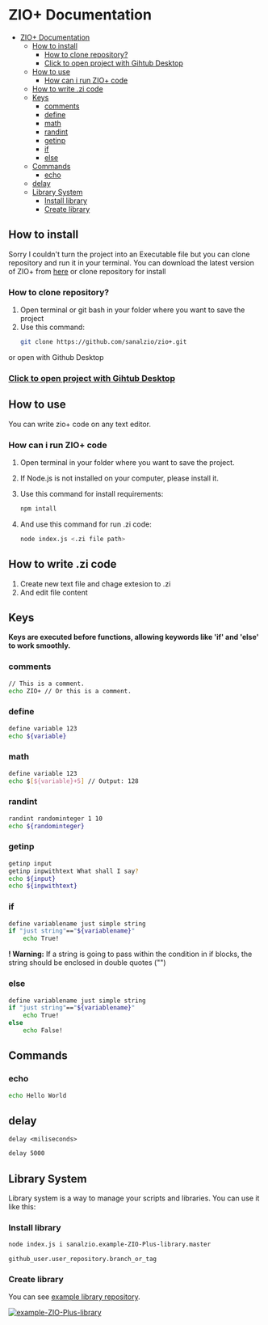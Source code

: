 # ZIO+ Documentation

- [ZIO+ Documentation](#zio-documentation)
  - [How to install](#how-to-install)
    - [How to clone repository?](#how-to-clone-repository)
    - [Click to open project with Gihtub Desktop](#click-to-open-project-with-gihtub-desktop)
  - [How to use](#how-to-use)
    - [How can i run ZIO+ code](#how-can-i-run-zio-code)
  - [How to write .zi code](#how-to-write-zi-code)
  - [Keys](#keys)
    - [comments](#comments)
    - [define](#define)
    - [math](#math)
    - [randint](#randint)
    - [getinp](#getinp)
    - [if](#if)
    - [else](#else)
  - [Commands](#commands)
    - [echo](#echo)
  - [delay](#delay)
  - [Library System](#library-system)
    - [Install library](#install-library)
    - [Create library](#create-library)

## How to install
Sorry I couldn't turn the project into an Executable file but you can clone repository and run it in your terminal.
You can download the latest version of ZIO+ from [here](https://www.github.com/sanalzio/zio+/archive/refs/heads/master.zip)
or clone repository for install
### How to clone repository?
1) Open terminal or git bash in your folder where you want to save the project
2) Use this command:
    ```bash
    git clone https://github.com/sanalzio/zio+.git
    ```
or open with Github Desktop
### [Click to open project with Gihtub Desktop](x-github-client://openRepo/https://github.com/sanalzio/zio+)

## How to use
You can write zio+ code on any text editor.
### How can i run ZIO+ code
1) Open terminal in your folder where you want to save the project.
2) If Node.js is not installed on your computer, please install it.
3) Use this command for install requirements:

    ```bash
    npm intall
    ```
4) And use this command for run .zi code:

    ```bash
    node index.js <.zi file path>
    ```

## How to write .zi code
1) Create new text file and chage extesion to .zi
2) And edit file content

## Keys
**Keys are executed before functions, allowing keywords like 'if' and 'else' to work smoothly.**

### comments
```bash
// This is a comment.
echo ZIO+ // Or this is a comment.
```

### define
```bash
define variable 123
echo ${variable}
```

### math
```bash
define variable 123
echo $[${variable}+5] // Output: 128
```

### randint
```bash
randint randominteger 1 10
echo ${randominteger}
```

### getinp
```bash
getinp input
getinp inpwithtext What shall I say?
echo ${input}
echo ${inpwithtext}
```
### if
```bash
define variablename just simple string
if "just string"=="${variablename}"
    echo True!
```
**! Warning:** If a string is going to pass within the condition in if blocks, the string should be enclosed in double quotes ("")

### else
```bash
define variablename just simple string
if "just string"=="${variablename}"
    echo True!
else
    echo False!
```

## Commands
### echo
```bash
echo Hello World
```

## delay
`delay <miliseconds>`
```bash
delay 5000
```

## Library System
Library system is a way to manage your scripts and libraries. You can use it like this:
### Install library
```bash
node index.js i sanalzio.example-ZIO-Plus-library.master
```
`github_user.user_repository.branch_or_tag`

### Create library
You can see [example library repository](https://www.github.com/sanalzio/example-ZIO-Plus-library).

[![example-ZIO-Plus-library](https://github-readme-stats.vercel.app/api/pin/?username=sanalzio&repo=example-ZIO-Plus-library&show_owner=true&theme=dark)](https://www.github.com/sanalzio/example-ZIO-Plus-library)